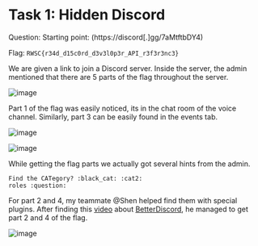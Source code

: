# Task 1: Hidden Discord
Question: Starting point: (https://discord[.]gg/7aMtftbDY4)

Flag: `RWSC{r34d_d15c0rd_d3v3l0p3r_API_r3f3r3nc3}`

We are given a link to join a Discord server. Inside the server, the admin mentioned that there are 5 parts of the flag throughout the server.

![image](https://github.com/warlocksmurf/localctf-writeups/assets/121353711/0c2bed2b-4efa-499d-ba28-f5367f842537)

Part 1 of the flag was easily noticed, its in the chat room of the voice channel. Similarly, part 3 can be easily found in the events tab.

![image](https://github.com/warlocksmurf/localctf-writeups/assets/121353711/65a9b64e-08d3-4f40-bfe6-fdda54bc3cf3)

![image](https://github.com/warlocksmurf/localctf-writeups/assets/121353711/b8ca43c3-c82d-4d28-afd6-8e8bd2fc6234)

While getting the flag parts we actually got several hints from the admin. 

```
Find the CATegory? :black_cat: :cat2:
roles :question:
```

For part 2 and 4, my teammate @Shen helped find them with special plugins. After finding this [video](https://www.youtube.com/watch?v=3s7YFN-nT3Q) about [BetterDiscord](https://betterdiscord.app/), he managed to get part 2 and 4 of the flag.

![image](https://github.com/warlocksmurf/localctf-writeups/assets/121353711/33de9c7e-c419-4679-8c8b-1f395b331bb9)

